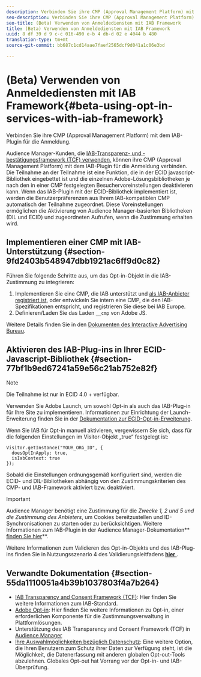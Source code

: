```yaml
---
description: Verbinden Sie ihre CMP (Approval Management Platform) mit dem IAB-Plugin für die Anmeldung.
seo-description: Verbinden Sie ihre CMP (Approval Management Platform) mit dem IAB-Plugin für die Anmeldung.
seo-title: (Beta) Verwenden von Anmeldediensten mit IAB Framework
title: (Beta) Verwenden von Anmeldediensten mit IAB Framework
uuid: 8 df 39 d 9 c-c 016-490 e-b 4 db-d 02 e 4044 b 480
translation-type: tm+mt
source-git-commit: bb687c1cd14aae7faef2565dcf9d041a1c06e3bd

---
```



# (Beta) Verwenden von Anmeldediensten mit IAB Framework{#beta-using-opt-in-services-with-iab-framework}

Verbinden Sie ihre CMP (Approval Management Platform) mit dem IAB-Plugin für die Anmeldung.

Audience Manager-Kunden, die [IAB-Transparenz- und -bestätigungsframework (TCF) verwenden,](https://iabtechlab.com/standards/gdpr-transparency-and-consent-framework/) können ihre CMP (Approval Management Platform) mit dem IAB-Plugin für die Anmeldung verbinden. Die Teilnahme an der Teilnahme ist eine Funktion, die in der ECID javascript-Bibliothek eingebettet ist und die einzelnen Adobe-Lösungsbibliotheken je nach den in einer CMP festgelegten Besuchervoreinstellungen deaktivieren kann. Wenn das IAB-Plugin mit der ECID-Bibliothek implementiert ist, werden die Benutzerpräferenzen aus Ihrem IAB-kompatiblen CMP automatisch der Teilnahme zugeordnet. Diese Voreinstellungen ermöglichen die Aktivierung von Audience Manager-basierten Bibliotheken (DIL und ECID) und zugeordneten Aufrufen, wenn die Zustimmung erhalten wird.

## Implementieren einer CMP mit IAB-Unterstützung {#section-9fd2403b548947dbb1921ac6ff9d0c82}

Führen Sie folgende Schritte aus, um das Opt-in-Objekt in die IAB-Zustimmung zu integrieren:

1. Implementieren Sie eine CMP, die IAB unterstützt und [als IAB-Anbieter registriert ist](https://vendorlist.consensu.org/vendorlist.json), oder entwickeln Sie intern eine CMP, die den IAB-Spezifikationen entspricht, und registrieren Sie diese bei IAB Europe.
1. Definieren/Laden Sie das Laden `__cmp` von Adobe JS.

Weitere Details finden Sie in den [Dokumenten des Interactive Advertising Bureau](https://github.com/InteractiveAdvertisingBureau/GDPR-Transparency-and-Consent-Framework/blob/master/v1.1%20Implementation%20Guidelines.md).

## Aktivieren des IAB-Plug-ins in Ihrer ECID-Javascript-Bibliothek {#section-77bf1b9ed67241a59e56c21ab752e82f}

>[!NOTE]
>
>Die Teilnahme ist nur in ECID 4.0 + verfügbar.

Verwenden Sie Adobe Launch, um sowohl Opt-in als auch das IAB-Plug-in für Ihre Site zu implementieren. Informationen zur Einrichtung der Launch-Erweiterung finden Sie in der [Dokumentation zur ECID-Opt-in-Erweiterung](https://marketing-beta.adobe.com/resources/help/launch/ecid-optin/).

Wenn Sie IAB für Opt-in manuell aktivieren, vergewissern Sie sich, dass für die folgenden Einstellungen im Visitor-Objekt „true“ festgelegt ist:

```
Visitor.getInstance("YOUR_ORG_ID", {  
  doesOptInApply: true,   
  isIabContext: true   
});
```

Sobald die Einstellungen ordnungsgemäß konfiguriert sind, werden die ECID- und DIL-Bibliotheken abhängig von den Zustimmungskriterien des CMP- und IAB-Framework aktiviert bzw. deaktiviert.

>[!IMPORTANT]
>
>Audience Manager benötigt eine Zustimmung für die *Zwecke 1, 2 und 5 und die Zustimmung des Anbieters*, um Cookies bereitzustellen und ID-Synchronisationen zu starten oder zu berücksichtigen. Weitere Informationen zum IAB-Plugin in der Audience Manager-Dokumentation** [finden Sie hier](https://marketing-beta.adobe.com/resources/help/aam/iab-support/aam-iab-support.html)**.

Weitere Informationen zum Validieren des Opt-in-Objekts und des IAB-Plug-ins finden Sie in Nutzungsszenario 4 des Validierungsleitfadens [**hier** ](../../mcvid-implementation-guides/opt-in-service/testing-optin-and-iab-plugin.md#section-ca5c6f92fbdf4fd29b4acb6b644efbd0).

## Verwandte Dokumentation {#section-55da1110051a4b39b1037803f4a7b264}

* [IAB Transparency and Consent Framework (TCF)](https://iabtechlab.com/standards/gdpr-transparency-and-consent-framework/): Hier finden Sie weitere Informationen zum IAB-Standard.
* [Adobe Opt-in](../../mcvid-implementation-guides/opt-in-service/mcvid-optin-overview.md#concept-f9b5db0d27a245fbadd3e19162319360): Hier finden Sie weitere Informationen zu Opt-in, einer erforderlichen Komponente für die Zustimmungsverwaltung in Plattformlösungen.
* Unterstützung des IAB Transparency and Consent Framework (TCF) in [Audience Manager](https://marketing-beta.adobe.com/resources/help/aam/iab-support/aam-iab-support.html)
* [Ihre Auswahlmöglichkeiten bezüglich Datenschutz](https://www.adobe.com/privacy/opt-out.html#customeruse): Eine weitere Option, die Ihren Benutzern zum Schutz ihrer Daten zur Verfügung steht, ist die Möglichkeit, die Datenerfassung mit anderen globalen Opt-out-Tools abzulehnen. Globales Opt-out hat Vorrang vor der Opt-in- und IAB-Überprüfung.

